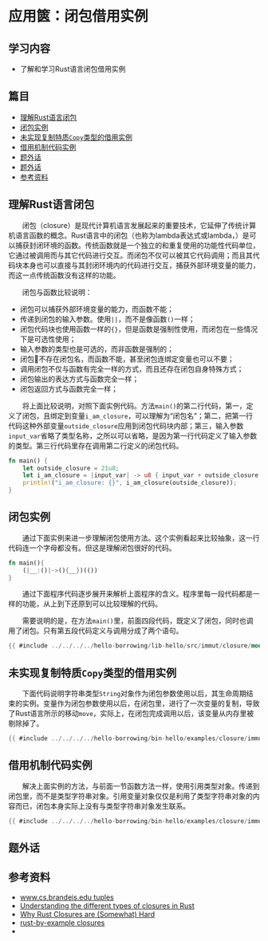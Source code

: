 # 应用篋：闭包借用实例

## 学习内容
- 了解和学习Rust语言闭包借用实例

## 篇目

- [理解Rust语言闭包](#理解rust语言闭包)
- [闭包实例](#闭包实例)
- [未实现复制特质`Copy`类型的借用实例](#未实现复制特质copy类型的借用实例)
- [借用机制代码实例](#借用机制代码实例)
- [题外话](#题外话)
- [题外话](#题外话)
- [参考资料](#参考资料)

## 理解Rust语言闭包

　　闭包（closure）是现代计算机语言发展起来的重要技术，它延伸了传统计算机语言函数的概念。Rust语言中的闭包（也称为lambda表达式或lambda，）是可以捕获封闭环境的函数。传统函数就是一个独立的和重复使用的功能性代码单位，它通过被调用而与其它代码进行交互。而闭包不仅可以被其它代码调用；而且其代码块本身也可以直接与其封闭环境内的代码进行交互，捕获外部环境变量的能力，而这一点传统函数没有这样的功能。

　　闭包与函数比较说明：

- 闭包可以捕获外部环境变量的能力，而函数不能；
- 传递到闭包的输入参数。使用`||`，而不是像函数`()`一样；
- 闭包代码块也使用函数一样的`{}`，但是函数是强制性使用，而闭包在一些情况下是可选性使用；
- 输入参数的类型也是可选的，而非函数是强制的；
- 闭包不存在闭包名，而函数不能，甚至闭包连绑定变量也可以不要；
- 调用闭包不仅与函数有完全一样的方式，而且还存在闭包自身特殊方式；
- 闭包输出的表达方式与函数完全一样；
- 闭包返回方式与函数完全一样；

　　将上面比较说明，对照下面实例代码。方法`main()`的第二行代码，第一，定义了闭包，且绑定到变量`i_am_closure`，可以理解为“闭包名”；第二，把第一行代码这种外部变量`outside_closure`应用到闭包代码块内部；第三，输入参数`input_var`省略了类型名称，之所以可以省略，是因为第一行代码定义了输入参数的类型。第三行代码里存在调用第二行定义的闭包代码。

```rust
fn main() {
    let outside_closure = 21u8;
    let i_am_closure = |input_var| -> u8 { input_var + outside_closure };
    println!("i_am_closure: {}", i_am_closure(outside_closure));
}
```

## 闭包实例

　　通过下面实例来进一步理解闭包使用方法。这个实例看起来比较抽象，这一行代码连一个字母都没有。但这是理解闭包很好的代码。

```rust
fn main(){
    (|__:()|->(){__})(())
}
```

　　通过下面程序代码逐步展开来解析上面程序的含义。程序里每一段代码都是一样的功能，从上到下还原到可以比较理解的代码。

　　需要说明的是，在方法`main()`里，前面四段代码，既定义了闭包，同时也调用了闭包。只有第五段代码定义与调用分成了两个语句。

```rust
{{ #include ../../../../hello-borrowing/lib-hello/src/immut/closure/mod.rs:use_closure }}
```

## 未实现复制特质`Copy`类型的借用实例

　　下面代码说明字符串类型`String`对象作为闭包参数使用以后，其生命周期结束的实例。变量作为闭包参数使用以后，在闭包里，进行了一次变量的复制，导致了Rust语言所示的移动`move`，实际上，在闭包完成调用以后，该变量从内存里被剔除掉了。

```rust
{{ #include ../../../../hello-borrowing/bin-hello/examples/closure/immut_string.rs:feature-err }}
```

## 借用机制代码实例

　　解决上面实例的方法，与前面一节函数方法一样，使用引用类型对象。传递到闭包里，而不是类型字符串对象。引用变量对象仅仅是利用了类型字符串对象的内容而已，闭包本身实际上没有与类型字符串对象发生联系。

```rust
{{ #include ../../../../hello-borrowing/bin-hello/examples/closure/immut_string.rs:feature-ok }}
```

## 题外话

## 参考资料
- [www.cs.brandeis.edu tuples](https://www.cs.brandeis.edu/~cs146a/rust/rustbyexample-02-21-2015/tuples.html)
- [Understanding the different types of closures in Rust](https://medium.com/swlh/understanding-closures-in-rust-21f286ed1759)
- [Why Rust Closures are (Somewhat) Hard](https://stevedonovan.github.io/rustifications/2018/08/18/rust-closures-are-hard.html)
- [rust-by-example closures](https://doc.rust-lang.org/rust-by-example/fn/closures.html)
- 